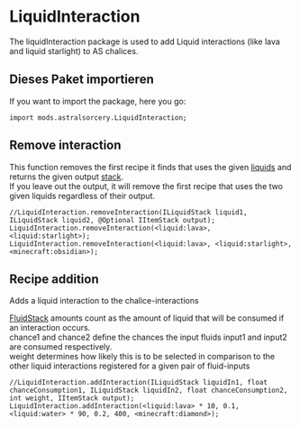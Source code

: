 # LiquidInteraction

The liquidInteraction package is used to add Liquid interactions (like lava and liquid starlight) to AS chalices.

## Dieses Paket importieren

If you want to import the package, here you go:

    import mods.astralsorcery.LiquidInteraction;
    

## Remove interaction

This function removes the first recipe it finds that uses the given [liquids](/Vanilla/Liquids/ILiquidStack/) and returns the given output [stack](/Vanilla/Items/IItemStack/).  
If you leave out the output, it will remove the first recipe that uses the two given liquids regardless of their output.

    //LiquidInteraction.removeInteraction(ILiquidStack liquid1, ILiquidStack liquid2, @Optional IItemStack output);
    LiquidInteraction.removeInteraction(<liquid:lava>, <liquid:starlight>);
    LiquidInteraction.removeInteraction(<liquid:lava>, <liquid:starlight>, <minecraft:obsidian>);
    

## Recipe addition

Adds a liquid interaction to the chalice-interactions

[FluidStack](/Vanilla/Liquids/ILiquidStack/) amounts count as the amount of liquid that will be consumed if an interaction occurs.  
chance1 and chance2 define the chances the input fluids input1 and input2 are consumed respectively.  
weight determines how likely this is to be selected in comparison to the other liquid interactions registered for a given pair of fluid-inputs

    //LiquidInteraction.addInteraction(ILiquidStack liquidIn1, float chanceConsumption1, ILiquidStack liquidIn2, float chanceConsumption2, int weight, IItemStack output);
    LiquidInteraction.addInteraction(<liquid:lava> * 10, 0.1, <liquid:water> * 90, 0.2, 400, <minecraft:diamond>);